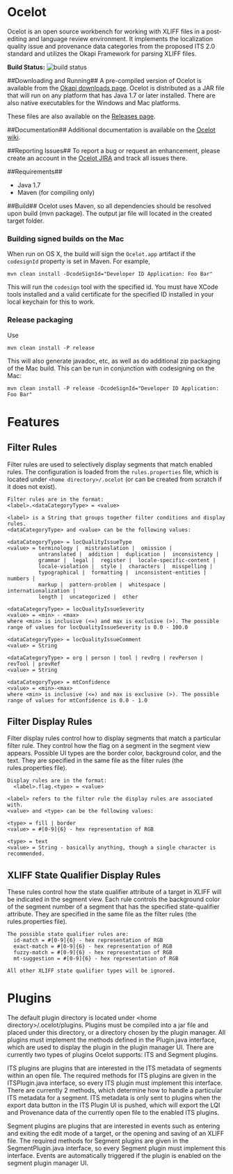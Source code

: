 Ocelot
======
Ocelot is an open source workbench for working with XLIFF files in a post-editing and language review environment. It implements the localization quality issue and provenance data categories from the proposed ITS 2.0 standard and utilizes the Okapi Framework for parsing XLIFF files.

**Build Status:** ![build status](https://api.travis-ci.org/vistatec/ocelot.svg?branch=dev)

##Downloading and Running##
A pre-compiled version of Ocelot is available from the [Okapi downloads
page](https://bintray.com/okapi/Distribution/Ocelot).  Ocelot is distributed
as a JAR file that will run on any platform that has Java 1.7 or later
installed. There are also native executables for the Windows and Mac platforms.

These files are also available on the [Releases page](https://github.com/vistatec/ocelot/releases).

##Documentation##
Additional documentation is available on the 
[Ocelot wiki](http://open.vistatec.com/ocelot).

##Reporting Issues##
To report a bug or request an enhancement, please create an account 
in the [Ocelot JIRA](https://ocelot.atlassian.net/browse/OC) and track all issues there.

##Requirements##
* Java 1.7
* Maven (for compiling only)

##Build##
Ocelot uses Maven, so all dependencies should be resolved upon build (mvn package). The output jar file will located in the created target folder.

### Building signed builds on the Mac ###
When run on OS X, the build will sign the `Ocelot.app` artifact if the `codesignId`
property is set in Maven.  For example,

    mvn clean install -DcodeSignId="Developer ID Application: Foo Bar"

This will run the `codesign` tool with the specified id.  You must have XCode tools
installed and a valid certificate for the specified ID installed in your local keychain
for this to work.

### Release packaging
Use

    mvn clean install -P release

This will also generate javadoc, etc, as well as do additional zip packaging of the Mac
build.  This can be run in conjunction with codesigning on the Mac:

    mvn clean install -P release -DcodeSignId="Developer ID Application: Foo Bar"

Features
========
## Filter Rules ##
Filter rules are used to selectively display segments that match enabled rules. The configuration is loaded from the <code>rules.properties</code> file, which is located under <code>&lt;home directory&gt;/.ocelot</code> (or can be created from scratch if it does not exist).

    Filter rules are in the format:
    <label>.<dataCategoryType> = <value>
    
    <label> is a String that groups together filter conditions and display rules.
    <dataCategoryType> and <value> can be the following values:
    
    <dataCategoryType> = locQualityIssueType
    <value> = terminology |  mistranslation |  omission | 
              untranslated |  addition |  duplication |  inconsistency | 
              grammar |  legal |  register |  locale-specific-content | 
              locale-violation |  style |  characters |  misspelling | 
              typographical |  formatting |  inconsistent-entities |  numbers | 
              markup |  pattern-problem |  whitespace |  internationalization | 
              length |  uncategorized |  other
    
    <dataCategoryType> = locQualityIssueSeverity
    <value> = <min> - <max>
    where <min> is inclusive (<=) and max is exclusive (>). The possible range of values for locQualityIssueSeverity is 0.0 - 100.0
    
    <dataCategoryType> = locQualityIssueComment
    <value> = String
    
    <dataCategoryType> = org | person | tool | revOrg | revPerson | revTool | provRef
    <value> = String

    <dataCategoryType> = mtConfidence
    <value> = <min>-<max>
    where <min> is inclusive (<=) and max is exclusive (>). The possible range of values for mtConfidence is 0.0 - 1.0
    
## Filter Display Rules ##
Filter display rules control how to display segments that match a particular filter rule. They control how the flag on a segment in the segment view appears. Possible UI types are the border color, background color, and the text. They are specified in the same file as the filter rules (the rules.properties file).

    Display rules are in the format:
      <label>.flag.<type> = <value>
    
    <label> refers to the filter rule the display rules are associated with.
    <value> and <type> can be the following values:
    
    <type> = fill | border
    <value> = #[0-9]{6} - hex representation of RGB
    
    <type> = text
    <value> = String - basically anything, though a single character is recommended.
    
## XLIFF State Qualifier Display Rules ##
These rules control how the state qualifier attribute of a target in XLIFF will be indicated in the segment view. Each rule controls the background color of the segment number of a segment that has the specified state-qualifier attribute. They are specified in the same file as the filter rules (the rules.properties file).

    The possible state qualifier rules are:
      id-match = #[0-9]{6} - hex representation of RGB
      exact-match = #[0-9]{6} - hex representation of RGB
      fuzzy-match = #[0-9]{6} - hex representation of RGB
      mt-suggestion = #[0-9]{6} - hex representation of RGB

    All other XLIFF state qualifier types will be ignored.

Plugins
=======
The default plugin directory is located under &lt;home directory&gt;/.ocelot/plugins. Plugins must be compiled into a jar file and placed under this directory, or a directory chosen by the plugin manager. All plugins must implement the methods defined in the Plugin.java interface, which are used to display the plugin in the plugin manager UI. There are currently two types of plugins Ocelot supports: ITS and Segment plugins.

ITS plugins are plugins that are interested in the ITS metadata of segments within an open file. The required methods for ITS plugins are given in the ITSPlugin.java interface, so every ITS plugin must implement this interface. There are currently 2 methods, which determine how to handle a particular ITS metadata for a segment. ITS metadata is only sent to plugins when the export data button in the ITS Plugin UI is pushed, which will export the LQI and Provenance data of the currently open file to the enabled ITS plugins.

Segment plugins are plugins that are interested in events such as entering and exiting the edit mode of a target, or the opening and saving of an XLIFF file. The required methods for Segment plugins are given in the SegmentPlugin.java interface, so every Segment plugin must implement this interface. Events are automatically triggered if the plugin is enabled on the segment plugin manager UI.
